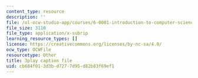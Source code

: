 ```yaml
---
content_type: resource
description: ''
file: /ol-ocw-studio-app/courses/6-0001-introduction-to-computer-science-and-programming-in-python-fall-2016/cb684f013d3bd7277d95d82b83f69ef1_qq7I2MQNrtU.srt
file_size: 3110
file_type: application/x-subrip
learning_resource_types: []
license: https://creativecommons.org/licenses/by-nc-sa/4.0/
ocw_type: OCWFile
resourcetype: Other
title: 3play caption file
uid: cb684f01-3d3b-d727-7d95-d82b83f69ef1
---
```

